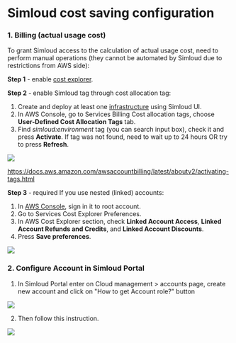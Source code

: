 # Simloud cost saving configuration

### 1. Billing (actual usage cost)

To grant Simloud access to the calculation of actual usage cost, need to perform manual operations (they cannot be automated by Simloud due to restrictions from AWS side):

**Step 1** - enable [cost explorer](https://docs.aws.amazon.com/awsaccountbilling/latest/aboutv2/ce-enable.html).

**Step 2** - enable Simloud tag through cost allocation tag:

1.  Create and deploy at least one [infrastructure](https://console.aws.amazon.com/billing/home#/preferences/tags) using Simloud UI.
2.  In AWS Console, go to Services Billing Cost allocation tags, choose **User-Defined Cost Allocation Tags** tab.
3.  Find _simloud:environment_ tag (you can search input box), check it and press **Activate**.
    If tag was not found, need to wait up to 24 hours OR try to press **Refresh**.

![](/img/cost-saving/configuration/image1.png)

https://docs.aws.amazon.com/awsaccountbilling/latest/aboutv2/activating-tags.html

**Step 3** - required If you use nested (linked) accounts:

1.  In [AWS Console](https://console.aws.amazon.com/cost-management/home#/settings), sign in it to root account.
2.  Go to Services Cost Explorer Preferences.
3.  In AWS Cost Explorer section, check **Linked Account Access**, **Linked Account Refunds and Credits**, and **Linked Account Discounts**.
4.  Press **Save preferences**.

![](/img/cost-saving/configuration/image2.png)

### 2. Configure Account in Simloud Portal

1. In Simloud Portal enter on Cloud management > accounts page, create new account and click on "How to get Account role?" button

![](/img/cost-saving/configuration/image3.png)

2. Then follow this instruction.

![](/img/cost-saving/configuration/image4.png)